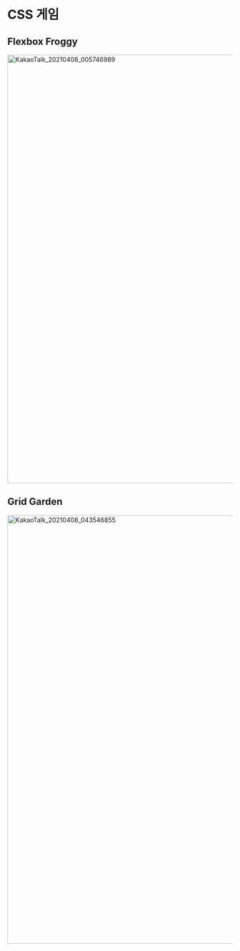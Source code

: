 # CSS 게임
## Flexbox Froggy
<img width="960" alt="KakaoTalk_20210408_005746989" src="https://user-images.githubusercontent.com/80961477/113897174-99f28b80-9805-11eb-9428-ad2d35abc281.png">

## Grid Garden
<img width="960" alt="KakaoTalk_20210408_043546855" src="https://user-images.githubusercontent.com/80961477/113924978-717a8980-9825-11eb-8921-0048ab30b490.png">
